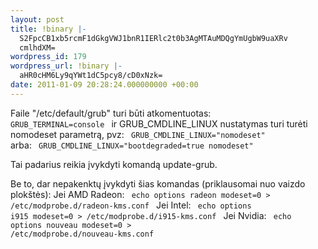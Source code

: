 ```yaml
---
layout: post
title: !binary |-
  S2FpcCB1xb5rcmF1dGkgVWJ1bnR1IERlc2t0b3AgMTAuMDQgYmUgbW9uaXRv
  cmlhdXM=
wordpress_id: 179
wordpress_url: !binary |-
  aHR0cHM6Ly9qYWt1dC5pcy8/cD0xNzk=
date: 2011-01-09 20:28:24.000000000 +00:00
---
```

Faile "/etc/default/grub" turi būti atkomentuotas:
<code>
GRUB_TERMINAL=console
</code>
ir GRUB_CMDLINE_LINUX nustatymas turi turėti nomodeset parametrą, pvz:
<code>
GRUB_CMDLINE_LINUX="nomodeset"
</code>
arba:
<code>
GRUB_CMDLINE_LINUX="bootdegraded=true nomodeset"
</code>

Tai padarius reikia įvykdyti komandą update-grub.

Be to, dar nepakenktų įvykdyti šias komandas (priklausomai nuo vaizdo plokštės):
Jei AMD Radeon:
<code>
echo options radeon modeset=0 > /etc/modprobe.d/radeon-kms.conf
</code>
Jei Intel:
<code>
echo options i915 modeset=0 > /etc/modprobe.d/i915-kms.conf
</code>
Jei Nvidia:
<code>
echo options nouveau modeset=0 > /etc/modprobe.d/nouveau-kms.conf
</code>
